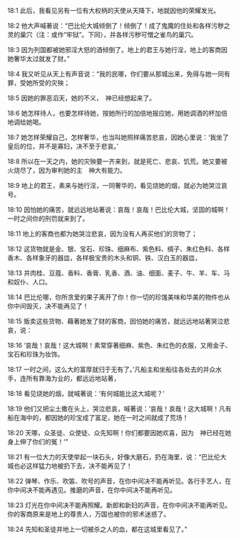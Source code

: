 <a id="1"></a>18:1  此后，我看见另有一位有大权柄的天使从天降下，地就因他的荣耀发光。  

<a id="2"></a>18:2  他大声喊著说：“巴比伦大城倾倒了！倾倒了！成了鬼魔的住处和各样污秽之灵的巢穴（注：或作“牢狱”。下同），并各样污秽可憎之雀鸟的巢穴。  

<a id="3"></a>18:3  因为列国都被她邪淫大怒的酒倾倒了。地上的君王与她行淫，地上的客商因她奢华太过就发了财。”  

<a id="4"></a>18:4  我又听见从天上有声音说：“我的民哪，你们要从那城出来，免得与她一同有罪，受她所受的灾殃；  

<a id="5"></a>18:5  因她的罪恶滔天，她的不义，　神已经想起来了。  

<a id="6"></a>18:6  她怎样待人，也要怎样待她，按她所行的加倍地报应她，用她调酒的杯加倍地调给她喝。  

<a id="7"></a>18:7  她怎样荣耀自己，怎样奢华，也当叫她照样痛苦悲哀，因她心里说：‘我坐了皇后的位，并不是寡妇，决不至于悲哀。’  

<a id="8"></a>18:8  所以在一天之内，她的灾殃要一齐来到，就是死亡、悲哀、饥荒。她又要被火烧尽了，因为审判她的主　神大有能力。  

<a id="9"></a>18:9  地上的君王，素来与她行淫，一同奢华的，看见烧她的烟，就必为她哭泣哀号。  

<a id="10"></a>18:10  因怕她的痛苦，就远远地站著说：哀哉！哀哉！巴比伦大城，坚固的城啊！一时之间你的刑罚就来到了。  

<a id="11"></a>18:11  地上的客商也都为她哭泣悲哀，因为没有人再买他们的货物了；  

<a id="12"></a>18:12  这货物就是金、银、宝石、珍珠、细麻布、紫色料、绸子、朱红色料、各样香木、各样象牙的器皿，各样极宝贵的木头和铜、铁、汉白玉的器皿，  

<a id="13"></a>18:13  并肉桂、豆蔻、香料、香膏、乳香、酒、油、细面、麦子、牛、羊、车、马和奴仆、人口。  

<a id="14"></a>18:14  巴比伦哪，你所贪爱的果子离开了你！你一切的珍馐美味和华美的物件也从你中间毁灭，决不能再见了！  

<a id="15"></a>18:15  贩卖这些货物、藉著她发了财的客商，因怕她的痛苦，就远远地站著哭泣悲哀，说：  

<a id="16"></a>18:16  ‘哀哉！哀哉！这大城啊！素常穿著细麻、紫色、朱红色的衣服，又用金子、宝石和珍珠为妆饰。  

<a id="17"></a>18:17  一时之间，这么大的富厚就归于无有了。’凡船主和坐船往各处去的并众水手，连所有靠海为业的，都远远地站著，  

<a id="18"></a>18:18  看见烧她的烟，就喊著说：‘有何城能比这大城呢？’  

<a id="19"></a>18:19  他们又把尘土撒在头上，哭泣悲哀，喊著说：‘哀哉！哀哉！这大城啊！凡有船在海中的，都因她的珍宝成了富足，她在一时之间就成了荒场！  

<a id="20"></a>18:20  天哪，众圣徒、众使徒、众先知啊！你们都要因她欢喜，因为　神已经在她身上伸了你们的冤！’”  

<a id="21"></a>18:21  有一位大力的天使举起一块石头，好像大磨石，扔在海里，说：“巴比伦大城也必这样猛力地被扔下去，决不能再见了！  

<a id="22"></a>18:22  弹琴、作乐、吹笛、吹号的声音，在你中间决不能再听见。各行手艺人，在你中间决不能再遇见。推磨的声音，在你中间决不能再听见。  

<a id="23"></a>18:23  灯光在你中间决不能再照耀。新郎和新妇的声音，在你中间决不能再听见。你的客商原来是地上的尊贵人，万国也被你的邪术迷惑了。  

<a id="24"></a>18:24  先知和圣徒并地上一切被杀之人的血，都在这城里看见了。”  
